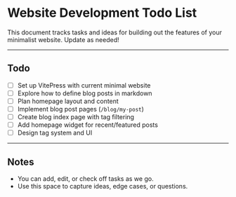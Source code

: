 # Website Development Todo List

This document tracks tasks and ideas for building out the features of your minimalist website. Update as needed!

---

## Todo

- [ ] Set up VitePress with current minimal website
- [ ] Explore how to define blog posts in markdown
- [ ] Plan homepage layout and content
- [ ] Implement blog post pages (`/blog/my-post`)
- [ ] Create blog index page with tag filtering
- [ ] Add homepage widget for recent/featured posts
- [ ] Design tag system and UI

---

## Notes
- You can add, edit, or check off tasks as we go.
- Use this space to capture ideas, edge cases, or questions.
